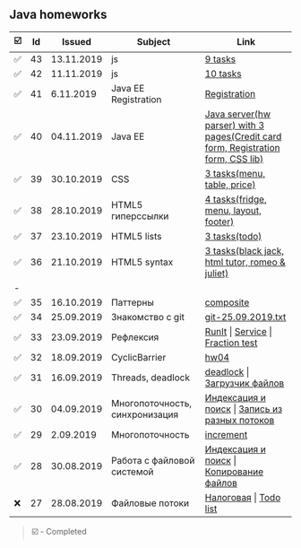 [//]: # (Symbols: ✅ ❌ )
## Java homeworks
☑️|Id|Issued    |Subject|Link
-|--|----------|-------|----
✅|43|13.11.2019| js |[9 tasks](/43_js)
✅|42|11.11.2019| js |[10 tasks](/42_js)
✅|41|6.11.2019| Java EE Registration |[Registration](/41_Registration)
✅|40|04.11.2019| Java EE |[Java server(hw parser) with 3 pages(Credit card form, Registration form, CSS lib)](/40_Webapp)
✅|39|30.10.2019| CSS |[3 tasks(menu, table, price)](/39_html)
✅|38|28.10.2019| HTML5 гиперссылки |[4 tasks(fridge, menu, layout, footer)](/38_html)
✅|37|23.10.2019| HTML5 lists |[3 tasks(todo)](/37_html)
✅|36|21.10.2019| HTML5 syntax |[3 tasks(black jack, html tutor, romeo & juliet)](/36_html)
-||||
✅|35|16.10.2019| Паттерны |[composite](/35_composite)
✅|34|25.09.2019| Знакомство с git |[git-25.09.2019.txt](/34_git-25.09.2019.txt)
✅|33|23.09.2019|Рефлексия|[RunIt](/33_runIt) \| [Service](/33_valueAnnotation) \| [Fraction test](/33_fraction)
✅|32|18.09.2019|CyclicBarrier|[hw04](/32_hw04)
✅|31|16.09.2019|Threads, deadlock|[deadlock](/31_deadlock) \| [Загрузчик файлов](/31_downloader)
✅|30|04.09.2019|Многопоточность, синхронизация|[Индексация и поиск](/28_30_everything) \| [Запись из разных потоков](/30_read)
✅|29|2.09.2019|Многопоточность|[increment](/29_increment)
✅|28|30.08.2019|Работа с файловой системой|[Индексация и поиск](/28_30_everything) \| [Копирование файлов](/28_copy)
❌|27|28.08.2019|Файловые потоки|[Налоговая](/27_taxFine) \| [Todo list](/27_todo)

> ☑️ - Completed
